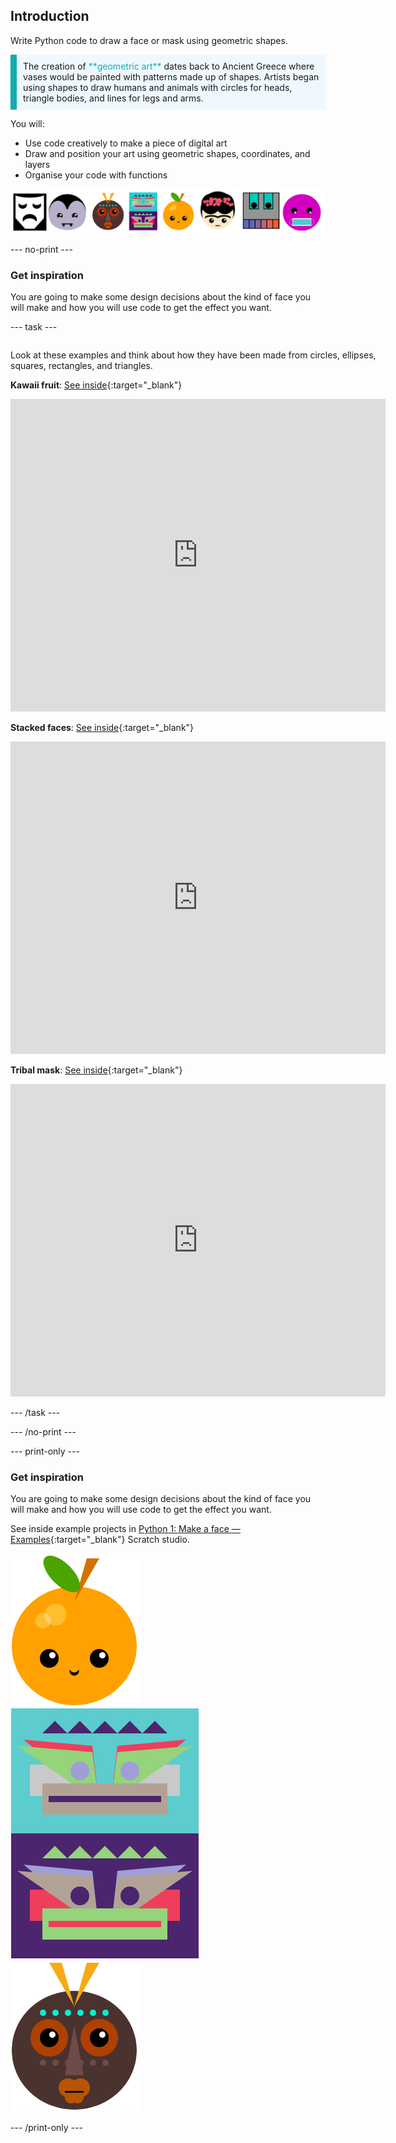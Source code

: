 ## Introduction

Write Python code to draw a face or mask using geometric shapes.

<p style="border-left: solid; border-width:10px; border-color: #0faeb0; background-color: aliceblue; padding: 10px;">
The creation of <span style="color: #0faeb0">**geometric art**</span> dates back to Ancient Greece where vases would be painted with patterns made up of shapes. Artists began using shapes to draw humans and animals with circles for heads, triangle bodies, and lines for legs and arms.
</p>

You will:

+ Use code creatively to make a piece of digital art
+ Draw and position your art using geometric shapes, coordinates, and layers
+ Organise your code with functions

![Examples of different faces.](images/strip.png)

--- no-print ---

### Get inspiration

You are going to make some design decisions about the kind of face you will make and how you will use code to get the effect you want.

--- task ---
<div style="display: flex; flex-wrap: wrap">
<div style="flex-basis: 175px; flex-grow: 1">  

Look at these examples and think about how they have been made from circles, ellipses, squares, rectangles, and triangles.

**Kawaii fruit**: [See inside](https://trinket.io/python/6bad88800b){:target="_blank"}
<div class="trinket">
  <iframe src="https://trinket.io/embed/python/6bad88800b?outputOnly=true&start=result" width="600" height="500" frameborder="0" marginwidth="0" marginheight="0" allowfullscreen>
  </iframe>
</div>

**Stacked faces**: [See inside](https://trinket.io/python/f90794771c){:target="_blank"}
<div class="trinket">
  <iframe src="https://trinket.io/embed/python/f90794771c?outputOnly=true&start=result" width="600" height="500" frameborder="0" marginwidth="0" marginheight="0" allowfullscreen>
  </iframe>
</div>

**Tribal mask**: [See inside](https://trinket.io/python/b876d500ab){:target="_blank"}
<div class="trinket">
  <iframe src="https://trinket.io/embed/python/b876d500ab?outputOnly=true&start=result" width="600" height="500" frameborder="0" marginwidth="0" marginheight="0" allowfullscreen>
  </iframe>
</div>

</div>
</div>

--- /task ---

--- /no-print ---

--- print-only ---

### Get inspiration

You are going to make some design decisions about the kind of face you will make and how you will use code to get the effect you want.

See inside example projects in [Python 1: Make a face — Examples](https://trinket.io/library/folder/make-a-face-examples){:target="_blank"} Scratch studio.

![The output area from the Kawaii fruit project.](images/smile.png) ![The output area from the Stacked faces project.](images/stacked.png) ![The output area from the Tribal mask project.](images/tribal.png)

--- /print-only ---

